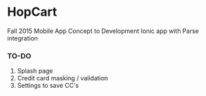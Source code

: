 # HopCart

Fall 2015 Mobile App Concept to Development
Ionic app with Parse integration

### TO-DO

1. Splash page
2. Credit card masking / validation
3. Settings to save CC's
